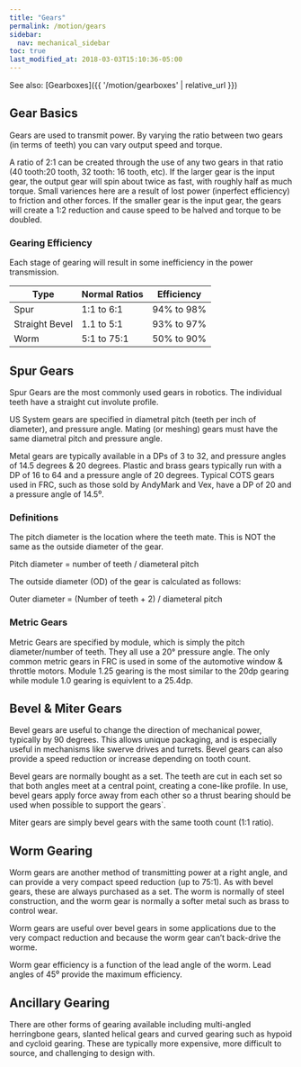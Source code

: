 ```yaml
---
title: "Gears"
permalink: /motion/gears
sidebar:
  nav: mechanical_sidebar
toc: true
last_modified_at: 2018-03-03T15:10:36-05:00
---
```


See also: [Gearboxes]({{ '/motion/gearboxes' | relative_url }})

## Gear Basics

Gears are used to transmit power. By varying the ratio between two gears (in terms of teeth) you can vary output speed and torque.

A ratio of 2:1 can be created through the use of any two gears in that ratio (40 tooth:20 tooth, 32 tooth: 16 tooth, etc). If the larger gear is the input gear, the output gear will spin about twice as fast, with roughly half as much torque. Small variences here are a result of lost power (inperfect efficiency) to friction and other forces. If the smaller gear is the input gear, the gears will create a 1:2 reduction and cause speed to be halved and torque to be doubled.

### Gearing Efficiency

Each stage of gearing will result in some inefficiency in the power transmission.

Type           | Normal Ratios | Efficiency
---------------|---------------|-----------
Spur	         | 1:1 to 6:1    | 94% to 98%
Straight Bevel | 1.1 to 5:1    | 93% to 97%
Worm 	         | 5:1 to 75:1   | 50% to 90%


## Spur Gears

Spur Gears are the most commonly used gears in robotics. The individual teeth have a straight cut involute profile.

US System gears are specified in diametral pitch (teeth per inch of diameter), and pressure angle. Mating (or meshing) gears must have the same diametral pitch and pressure angle.

Metal gears are typically available in a DPs of 3 to 32, and pressure angles of 14.5 degrees & 20 degrees. Plastic and brass gears typically run with a DP of 16 to 64 and a pressure angle of 20 degrees. Typical COTS gears used in FRC, such as those sold by AndyMark and Vex, have a DP of 20 and a pressure angle of 14.5⁰.

### Definitions

The pitch diameter is the location where the teeth mate. This is NOT the same as the outside diameter of the gear.

Pitch diameter = number of teeth / diameteral pitch

The outside diameter (OD) of the gear is calculated as follows:

Outer diameter = (Number of teeth + 2) / diameteral pitch

### Metric Gears

Metric Gears are specified by module, which is simply the pitch diameter/number of teeth. They all use a 20° pressure angle. The only common metric gears in FRC is used in some of the automotive window & throttle motors. Module 1.25 gearing is the most similar to the 20dp gearing while module 1.0 gearing is equivlent to a 25.4dp.

## Bevel & Miter Gears

Bevel gears are useful to change the direction of mechanical power, typically by 90 degrees. This allows unique packaging, and is especially useful in mechanisms like swerve drives and turrets. Bevel gears can also provide a speed reduction or increase depending on tooth count.

Bevel gears are normally bought as a set. The teeth are cut in each set so that both angles meet at a central point, creating a cone-like profile. In use, bevel gears apply force away from each other so a thrust bearing should be used when possible to support the gears`.

Miter gears are simply bevel gears with the same tooth count (1:1 ratio).

## Worm Gearing

Worm gears are another method of transmitting power at a right angle, and can provide a very compact speed reduction (up to 75:1). As with bevel gears, these are always purchased as a set. The worm is normally of steel construction, and the worm gear is normally a softer metal such as brass to control wear.

Worm gears are useful over bevel gears in some applications due to the very compact reduction and because the worm gear can’t back-drive the worme.

Worm gear efficiency is a function of the lead angle of the worm. Lead angles of 45⁰ provide the maximum efficiency.

## Ancillary Gearing

There are other forms of gearing available including multi-angled herringbone gears, slanted helical gears and curved gearing such as hypoid and cycloid gearing. These are typically more expensive, more difficult to source, and challenging to design with.
